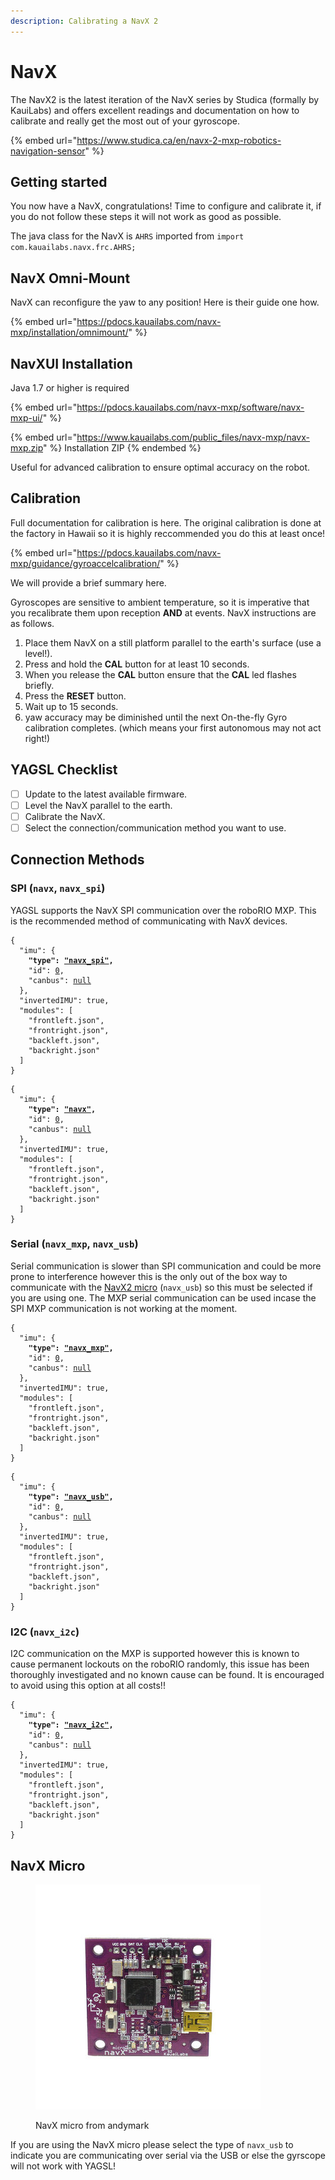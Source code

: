 ```yaml
---
description: Calibrating a NavX 2
---
```


# NavX

The NavX2 is the latest iteration of the NavX series by Studica (formally by KauiLabs) and offers excellent readings and documentation on how to calibrate and really get the most out of your gyroscope.&#x20;

{% embed url="https://www.studica.ca/en/navx-2-mxp-robotics-navigation-sensor" %}

## Getting started

You now have a NavX, congratulations! Time to configure and calibrate it, if you do not follow these steps it will not work as good as possible.

The java class for the NavX is `AHRS` imported from `import com.kauailabs.navx.frc.AHRS;`

## NavX Omni-Mount

NavX can reconfigure the yaw to any position! Here is their guide one how.

{% embed url="https://pdocs.kauailabs.com/navx-mxp/installation/omnimount/" %}

## NavXUI Installation

Java 1.7 or higher is required

{% embed url="https://pdocs.kauailabs.com/navx-mxp/software/navx-mxp-ui/" %}

{% embed url="https://www.kauailabs.com/public_files/navx-mxp/navx-mxp.zip" %}
Installation ZIP
{% endembed %}

Useful for advanced calibration to ensure optimal accuracy on the robot.

## Calibration

Full documentation for calibration is here. The original calibration is done at the factory in Hawaii so it is highly reccommended you do this at least once!

{% embed url="https://pdocs.kauailabs.com/navx-mxp/guidance/gyroaccelcalibration/" %}

We will provide a brief summary here.

Gyroscopes are sensitive to ambient temperature, so it is imperative that you recalibrate them upon reception **AND** at events. NavX instructions are as follows.

1. Place them NavX on a still platform parallel to the earth's surface (use a level!).
2. Press and hold the **CAL** button for at least 10 seconds.
3. When you release the **CAL** button ensure that the **CAL** led flashes briefly.
4. Press the **RESET** button.
5. Wait up to 15 seconds.
6. yaw accuracy may be diminished until the next On-the-fly Gyro calibration completes. (which means your first autonomous may not act right!)

## YAGSL Checklist

* [ ] Update to the latest available firmware.
* [ ] Level the NavX parallel to the earth.
* [ ] Calibrate the NavX.
* [ ] Select the connection/communication method you want to use.

## Connection Methods

### SPI (`navx`, `navx_spi`)

YAGSL supports the NavX SPI communication over the roboRIO MXP. This is the recommended method of communicating with NavX devices.

<pre class="language-json"><code class="lang-json">{
  "imu": {
<strong>    "type": <a data-footnote-ref href="#user-content-fn-1">"navx_spi"</a>,
</strong>    "id": <a data-footnote-ref href="#user-content-fn-2">0</a>,
    "canbus": <a data-footnote-ref href="#user-content-fn-3">null</a>
  },
  "invertedIMU": true,
  "modules": [
    "frontleft.json",
    "frontright.json",
    "backleft.json",
    "backright.json"
  ]
}
</code></pre>

<pre class="language-json"><code class="lang-json">{
  "imu": {
<strong>    "type": <a data-footnote-ref href="#user-content-fn-4">"navx"</a>,
</strong>    "id": <a data-footnote-ref href="#user-content-fn-5">0</a>,
    "canbus": <a data-footnote-ref href="#user-content-fn-6">null</a>
  },
  "invertedIMU": true,
  "modules": [
    "frontleft.json",
    "frontright.json",
    "backleft.json",
    "backright.json"
  ]
}
</code></pre>

### Serial (`navx_mxp`, `navx_usb`)

Serial communication is slower than SPI communication and could be more prone to interference however this is the only out of the box way to communicate with the [NavX2 micro](https://www.andymark.com/products/navx2-micro-navigation-sensor) (`navx_usb`) so this must be selected if you are using one. The MXP serial communication can be used incase the SPI MXP communication is not working at the moment.

<pre class="language-json"><code class="lang-json">{
  "imu": {
<strong>    "type": <a data-footnote-ref href="#user-content-fn-7">"navx_mxp"</a>,
</strong>    "id": <a data-footnote-ref href="#user-content-fn-8">0</a>,
    "canbus": <a data-footnote-ref href="#user-content-fn-9">null</a>
  },
  "invertedIMU": true,
  "modules": [
    "frontleft.json",
    "frontright.json",
    "backleft.json",
    "backright.json"
  ]
}
</code></pre>

<pre class="language-json"><code class="lang-json">{
  "imu": {
<strong>    "type": <a data-footnote-ref href="#user-content-fn-10">"navx_usb"</a>,
</strong>    "id": <a data-footnote-ref href="#user-content-fn-11">0</a>,
    "canbus": <a data-footnote-ref href="#user-content-fn-12">null</a>
  },
  "invertedIMU": true,
  "modules": [
    "frontleft.json",
    "frontright.json",
    "backleft.json",
    "backright.json"
  ]
}
</code></pre>

### I2C (`navx_i2c`)

I2C communication on the MXP is supported however this is known to cause permanent lockouts on the roboRIO randomly, this issue has been thoroughly investigated and no known cause can be found. It is encouraged to avoid using this option at all costs!!

<pre class="language-json"><code class="lang-json">{
  "imu": {
<strong>    "type": <a data-footnote-ref href="#user-content-fn-13">"navx_i2c"</a>,
</strong>    "id": <a data-footnote-ref href="#user-content-fn-14">0</a>,
    "canbus": <a data-footnote-ref href="#user-content-fn-15">null</a>
  },
  "invertedIMU": true,
  "modules": [
    "frontleft.json",
    "frontright.json",
    "backleft.json",
    "backright.json"
  ]
}
</code></pre>

## NavX Micro

<figure><img src="../../.gitbook/assets/image (1) (1) (1) (1) (1) (1) (1) (1).png" alt=""><figcaption><p>NavX micro from andymark</p></figcaption></figure>

If you are using the NavX micro please select the type of `navx_usb` to indicate you are communicating over serial via the USB or else the gyrscope will not work with YAGSL!

[^1]: NavX over SPI on the MXP is selected.

[^2]: Not applicable, can be anything `0` is chosen arbitrarily.

[^3]: Not applicable, so `null` is chosen.

[^4]: Defaults to `navx_spi` behind the scenes.

[^5]: ID is not relevant for the NavX so `0` is chosen arbitrarily.

[^6]: The `canbus` is not relavent for the NavX so `null` ensures nothing is set in the configuration.

[^7]: NavX serial communication over the MXP serial ports.

[^8]: ID is not relevant for the NavX so `0` is chosen arbitrarily.

[^9]: The `canbus` is not relavent for the NavX so `null` ensures nothing is set in the configuration.

[^10]: NavX serial communication over the USB port , this is the easiest way to communicate with the NavX2 micro.

[^11]: ID is not relevant for the NavX so `0` is chosen arbitrarily.

[^12]: The `canbus` is not relavent for the NavX so `null` ensures nothing is set in the configuration.

[^13]: NavX connected via the I2C port of the MXP. This is dangerous and one of the others should be selected instead!

[^14]: ID is not relevant for the NavX so `0` is chosen arbitrarily.

[^15]: The `canbus` is not relavent for the NavX so `null` ensures nothing is set in the configuration.
